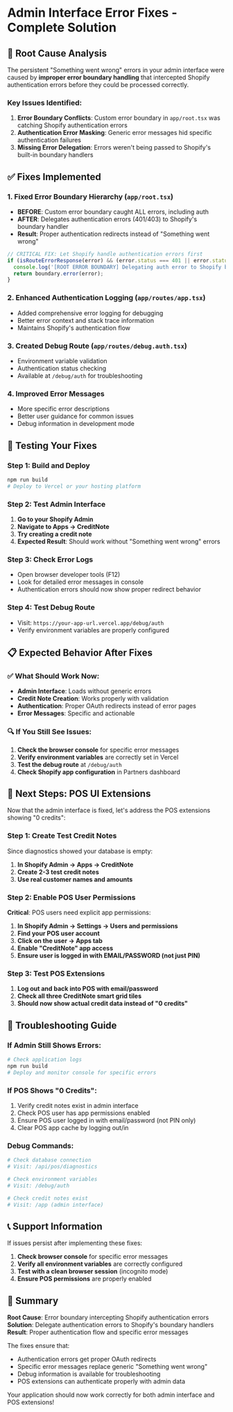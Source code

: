 # Admin Interface Error Fixes - Complete Solution

## 🔧 Root Cause Analysis

The persistent "Something went wrong" errors in your admin interface were caused by **improper error boundary handling** that intercepted Shopify authentication errors before they could be processed correctly.

### Key Issues Identified:
1. **Error Boundary Conflicts**: Custom error boundary in `app/root.tsx` was catching Shopify authentication errors
2. **Authentication Error Masking**: Generic error messages hid specific authentication failures
3. **Missing Error Delegation**: Errors weren't being passed to Shopify's built-in boundary handlers

## ✅ Fixes Implemented

### 1. **Fixed Error Boundary Hierarchy** (`app/root.tsx`)
- **BEFORE**: Custom error boundary caught ALL errors, including auth
- **AFTER**: Delegates authentication errors (401/403) to Shopify's boundary handler
- **Result**: Proper authentication redirects instead of "Something went wrong"

```typescript
// CRITICAL FIX: Let Shopify handle authentication errors first
if (isRouteErrorResponse(error) && (error.status === 401 || error.status === 403)) {
  console.log('[ROOT ERROR BOUNDARY] Delegating auth error to Shopify boundary');
  return boundary.error(error);
}
```

### 2. **Enhanced Authentication Logging** (`app/routes/app.tsx`)
- Added comprehensive error logging for debugging
- Better error context and stack trace information
- Maintains Shopify's authentication flow

### 3. **Created Debug Route** (`app/routes/debug.auth.tsx`)
- Environment variable validation
- Authentication status checking
- Available at `/debug/auth` for troubleshooting

### 4. **Improved Error Messages**
- More specific error descriptions
- Better user guidance for common issues
- Debug information in development mode

## 🧪 Testing Your Fixes

### Step 1: Build and Deploy
```bash
npm run build
# Deploy to Vercel or your hosting platform
```

### Step 2: Test Admin Interface
1. **Go to your Shopify Admin**
2. **Navigate to Apps → CreditNote**
3. **Try creating a credit note**
4. **Expected Result**: Should work without "Something went wrong" errors

### Step 3: Check Error Logs
- Open browser developer tools (F12)
- Look for detailed error messages in console
- Authentication errors should now show proper redirect behavior

### Step 4: Test Debug Route
- Visit: `https://your-app-url.vercel.app/debug/auth`
- Verify environment variables are properly configured

## 📋 Expected Behavior After Fixes

### ✅ What Should Work Now:
- **Admin Interface**: Loads without generic errors
- **Credit Note Creation**: Works properly with validation
- **Authentication**: Proper OAuth redirects instead of error pages
- **Error Messages**: Specific and actionable

### 🔍 If You Still See Issues:
1. **Check the browser console** for specific error messages
2. **Verify environment variables** are correctly set in Vercel
3. **Test the debug route** at `/debug/auth`
4. **Check Shopify app configuration** in Partners dashboard

## 🚀 Next Steps: POS UI Extensions

Now that the admin interface is fixed, let's address the POS extensions showing "0 credits":

### Step 1: Create Test Credit Notes
Since diagnostics showed your database is empty:
1. **In Shopify Admin → Apps → CreditNote**
2. **Create 2-3 test credit notes**
3. **Use real customer names and amounts**

### Step 2: Enable POS User Permissions
**Critical**: POS users need explicit app permissions:

1. **In Shopify Admin → Settings → Users and permissions**
2. **Find your POS user account**
3. **Click on the user → Apps tab**
4. **Enable "CreditNote" app access**
5. **Ensure user is logged in with EMAIL/PASSWORD (not just PIN)**

### Step 3: Test POS Extensions
1. **Log out and back into POS with email/password**
2. **Check all three CreditNote smart grid tiles**
3. **Should now show actual credit data instead of "0 credits"**

## 🔧 Troubleshooting Guide

### If Admin Still Shows Errors:
```bash
# Check application logs
npm run build
# Deploy and monitor console for specific errors
```

### If POS Shows "0 Credits":
1. Verify credit notes exist in admin interface
2. Check POS user has app permissions enabled
3. Ensure POS user logged in with email/password (not PIN only)
4. Clear POS app cache by logging out/in

### Debug Commands:
```bash
# Check database connection
# Visit: /api/pos/diagnostics

# Check environment variables
# Visit: /debug/auth

# Check credit notes exist
# Visit: /app (admin interface)
```

## 📞 Support Information

If issues persist after implementing these fixes:

1. **Check browser console** for specific error messages
2. **Verify all environment variables** are correctly configured
3. **Test with a clean browser session** (incognito mode)
4. **Ensure POS permissions** are properly enabled

## 🎯 Summary

**Root Cause**: Error boundary intercepting Shopify authentication errors
**Solution**: Delegate authentication errors to Shopify's boundary handlers
**Result**: Proper authentication flow and specific error messages

The fixes ensure that:
- Authentication errors get proper OAuth redirects
- Specific error messages replace generic "Something went wrong"
- Debug information is available for troubleshooting
- POS extensions can authenticate properly with admin data

Your application should now work correctly for both admin interface and POS extensions!